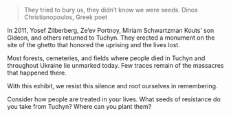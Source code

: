 > They tried to bury us, they didn’t know we were seeds.
Dinos Christianopoulos, Greek poet

In 2011, Yosef Zilberberg, Ze’ev Portnoy, Miriam Schwartzman Kouts’ son Gideon, and others returned to Tuchyn. They erected a monument on the site of the ghetto that honored the uprising and the lives lost. 

Most forests, cemeteries, and fields where people died in Tuchyn and throughout Ukraine lie unmarked today. Few traces remain of the massacres that happened there.   

With this exhibit, we resist this silence and root ourselves in remembering.

Consider how people are treated in your lives. What seeds of resistance do you take from Tuchyn? Where can you plant them?
 


